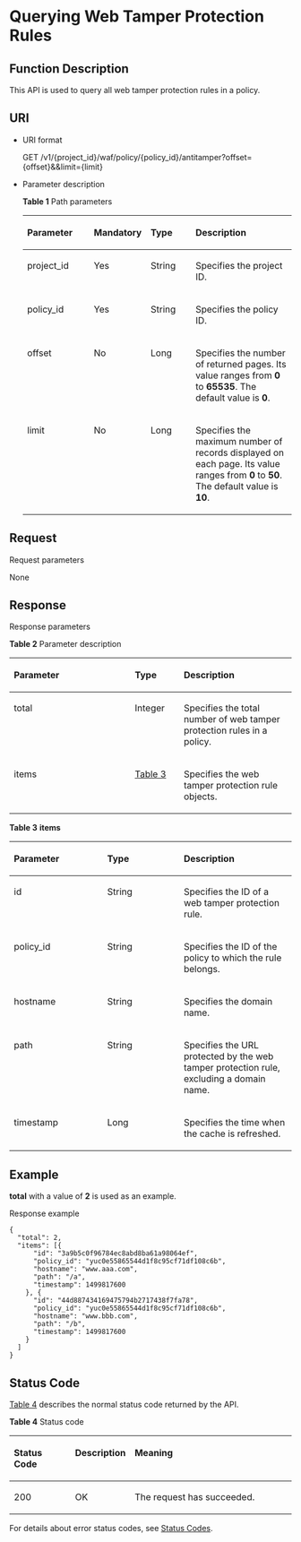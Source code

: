 # Querying Web Tamper Protection Rules<a name="EN-US_TOPIC_0193631112"></a>

## Function Description<a name="section53061583"></a>

This API is used to query all web tamper protection rules in a policy.

## URI<a name="section7792206"></a>

-   URI format

    GET  /v1/\{project\_id\}/waf/policy/\{policy\_id\}/antitamper?offset=\{offset\}&&limit=\{limit\}

-   Parameter description

    **Table  1**  Path parameters

    <a name="table18800076"></a>
    <table><thead align="left"><tr id="row9898845"><th class="cellrowborder" valign="top" width="25.507449255074494%" id="mcps1.2.5.1.1"><p id="p63609005"><a name="p63609005"></a><a name="p63609005"></a><strong id="b9525174814268"><a name="b9525174814268"></a><a name="b9525174814268"></a>Parameter</strong></p>
    </th>
    <th class="cellrowborder" valign="top" width="17.348265173482652%" id="mcps1.2.5.1.2"><p id="p52055798"><a name="p52055798"></a><a name="p52055798"></a><strong id="b1285017508262"><a name="b1285017508262"></a><a name="b1285017508262"></a>Mandatory</strong></p>
    </th>
    <th class="cellrowborder" valign="top" width="17.348265173482652%" id="mcps1.2.5.1.3"><p id="p55770079"><a name="p55770079"></a><a name="p55770079"></a><strong id="b1768485262618"><a name="b1768485262618"></a><a name="b1768485262618"></a>Type</strong></p>
    </th>
    <th class="cellrowborder" valign="top" width="39.796020397960206%" id="mcps1.2.5.1.4"><p id="p21082512"><a name="p21082512"></a><a name="p21082512"></a><strong id="b187961455132613"><a name="b187961455132613"></a><a name="b187961455132613"></a>Description</strong></p>
    </th>
    </tr>
    </thead>
    <tbody><tr id="row29961906"><td class="cellrowborder" valign="top" width="25.507449255074494%" headers="mcps1.2.5.1.1 "><p id="p10995308"><a name="p10995308"></a><a name="p10995308"></a>project_id</p>
    </td>
    <td class="cellrowborder" valign="top" width="17.348265173482652%" headers="mcps1.2.5.1.2 "><p id="p18204775"><a name="p18204775"></a><a name="p18204775"></a>Yes</p>
    </td>
    <td class="cellrowborder" valign="top" width="17.348265173482652%" headers="mcps1.2.5.1.3 "><p id="p65300683"><a name="p65300683"></a><a name="p65300683"></a>String</p>
    </td>
    <td class="cellrowborder" valign="top" width="39.796020397960206%" headers="mcps1.2.5.1.4 "><p id="p54863934"><a name="p54863934"></a><a name="p54863934"></a>Specifies the project ID.</p>
    </td>
    </tr>
    <tr id="row24013366"><td class="cellrowborder" valign="top" width="25.507449255074494%" headers="mcps1.2.5.1.1 "><p id="p66034502"><a name="p66034502"></a><a name="p66034502"></a>policy_id</p>
    </td>
    <td class="cellrowborder" valign="top" width="17.348265173482652%" headers="mcps1.2.5.1.2 "><p id="p47194426"><a name="p47194426"></a><a name="p47194426"></a>Yes</p>
    </td>
    <td class="cellrowborder" valign="top" width="17.348265173482652%" headers="mcps1.2.5.1.3 "><p id="p64652155"><a name="p64652155"></a><a name="p64652155"></a>String</p>
    </td>
    <td class="cellrowborder" valign="top" width="39.796020397960206%" headers="mcps1.2.5.1.4 "><p id="p2333168"><a name="p2333168"></a><a name="p2333168"></a>Specifies the policy ID.</p>
    </td>
    </tr>
    <tr id="row20998513"><td class="cellrowborder" valign="top" width="25.507449255074494%" headers="mcps1.2.5.1.1 "><p id="p12721202062818"><a name="p12721202062818"></a><a name="p12721202062818"></a>offset</p>
    </td>
    <td class="cellrowborder" valign="top" width="17.348265173482652%" headers="mcps1.2.5.1.2 "><p id="p63861336"><a name="p63861336"></a><a name="p63861336"></a>No</p>
    </td>
    <td class="cellrowborder" valign="top" width="17.348265173482652%" headers="mcps1.2.5.1.3 "><p id="p5385712"><a name="p5385712"></a><a name="p5385712"></a>Long</p>
    </td>
    <td class="cellrowborder" valign="top" width="39.796020397960206%" headers="mcps1.2.5.1.4 "><p id="p21617533"><a name="p21617533"></a><a name="p21617533"></a>Specifies the number of returned pages. Its value ranges from <strong id="b1624044616344"><a name="b1624044616344"></a><a name="b1624044616344"></a>0</strong> to <strong id="b162405463348"><a name="b162405463348"></a><a name="b162405463348"></a>65535</strong>. The default value is <strong id="b18240174613420"><a name="b18240174613420"></a><a name="b18240174613420"></a>0</strong>.</p>
    </td>
    </tr>
    <tr id="row33870085"><td class="cellrowborder" valign="top" width="25.507449255074494%" headers="mcps1.2.5.1.1 "><p id="p74511024142814"><a name="p74511024142814"></a><a name="p74511024142814"></a>limit</p>
    </td>
    <td class="cellrowborder" valign="top" width="17.348265173482652%" headers="mcps1.2.5.1.2 "><p id="p24182274"><a name="p24182274"></a><a name="p24182274"></a>No</p>
    </td>
    <td class="cellrowborder" valign="top" width="17.348265173482652%" headers="mcps1.2.5.1.3 "><p id="p12607163"><a name="p12607163"></a><a name="p12607163"></a>Long</p>
    </td>
    <td class="cellrowborder" valign="top" width="39.796020397960206%" headers="mcps1.2.5.1.4 "><p id="p25357967"><a name="p25357967"></a><a name="p25357967"></a>Specifies the maximum number of records displayed on each page. Its value ranges from <strong id="b11630124723418"><a name="b11630124723418"></a><a name="b11630124723418"></a>0</strong> to <strong id="b963015474342"><a name="b963015474342"></a><a name="b963015474342"></a>50</strong>. The default value is <strong id="b263074715344"><a name="b263074715344"></a><a name="b263074715344"></a>10</strong>.</p>
    </td>
    </tr>
    </tbody>
    </table>


## Request<a name="section3020994"></a>

Request parameters

None

## Response<a name="section27188948"></a>

Response parameters

**Table  2**  Parameter description

<a name="table13387725"></a>
<table><thead align="left"><tr id="row38469033"><th class="cellrowborder" valign="top" width="42.85571442855714%" id="mcps1.2.4.1.1"><p id="p28983974"><a name="p28983974"></a><a name="p28983974"></a><strong id="b2794194512276"><a name="b2794194512276"></a><a name="b2794194512276"></a>Parameter</strong></p>
</th>
<th class="cellrowborder" valign="top" width="17.348265173482652%" id="mcps1.2.4.1.2"><p id="p66000576"><a name="p66000576"></a><a name="p66000576"></a><strong id="b2542947142712"><a name="b2542947142712"></a><a name="b2542947142712"></a>Type</strong></p>
</th>
<th class="cellrowborder" valign="top" width="39.796020397960206%" id="mcps1.2.4.1.3"><p id="p44446430"><a name="p44446430"></a><a name="p44446430"></a><strong id="b49206498276"><a name="b49206498276"></a><a name="b49206498276"></a>Description</strong></p>
</th>
</tr>
</thead>
<tbody><tr id="row64473554"><td class="cellrowborder" valign="top" width="42.85571442855714%" headers="mcps1.2.4.1.1 "><p id="p54975410"><a name="p54975410"></a><a name="p54975410"></a>total</p>
</td>
<td class="cellrowborder" valign="top" width="17.348265173482652%" headers="mcps1.2.4.1.2 "><p id="p23823243"><a name="p23823243"></a><a name="p23823243"></a>Integer</p>
</td>
<td class="cellrowborder" valign="top" width="39.796020397960206%" headers="mcps1.2.4.1.3 "><p id="p50634500"><a name="p50634500"></a><a name="p50634500"></a>Specifies the total number of web tamper protection rules in a policy.</p>
</td>
</tr>
<tr id="row53057316"><td class="cellrowborder" valign="top" width="42.85571442855714%" headers="mcps1.2.4.1.1 "><p id="p2675312"><a name="p2675312"></a><a name="p2675312"></a>items</p>
</td>
<td class="cellrowborder" valign="top" width="17.348265173482652%" headers="mcps1.2.4.1.2 "><p id="p15373745"><a name="p15373745"></a><a name="p15373745"></a><a href="#table16394183011019">Table 3</a></p>
</td>
<td class="cellrowborder" valign="top" width="39.796020397960206%" headers="mcps1.2.4.1.3 "><p id="p37313871"><a name="p37313871"></a><a name="p37313871"></a>Specifies the web tamper protection rule objects.</p>
</td>
</tr>
</tbody>
</table>

**Table  3** **items**

<a name="table16394183011019"></a>
<table><thead align="left"><tr id="row939613301015"><th class="cellrowborder" valign="top" width="33.086691330866906%" id="mcps1.2.4.1.1"><p id="p039873016013"><a name="p039873016013"></a><a name="p039873016013"></a><strong id="b9419922172710"><a name="b9419922172710"></a><a name="b9419922172710"></a>Parameter</strong></p>
</th>
<th class="cellrowborder" valign="top" width="27.117288271172878%" id="mcps1.2.4.1.2"><p id="p183997301406"><a name="p183997301406"></a><a name="p183997301406"></a><strong id="b2055450730"><a name="b2055450730"></a><a name="b2055450730"></a>Type</strong></p>
</th>
<th class="cellrowborder" valign="top" width="39.7960203979602%" id="mcps1.2.4.1.3"><p id="p839973013010"><a name="p839973013010"></a><a name="p839973013010"></a><strong id="b395852515272"><a name="b395852515272"></a><a name="b395852515272"></a>Description</strong></p>
</th>
</tr>
</thead>
<tbody><tr id="row45300584611"><td class="cellrowborder" valign="top" width="33.086691330866906%" headers="mcps1.2.4.1.1 "><p id="p75425576615"><a name="p75425576615"></a><a name="p75425576615"></a>id</p>
</td>
<td class="cellrowborder" valign="top" width="27.117288271172878%" headers="mcps1.2.4.1.2 "><p id="p45421357765"><a name="p45421357765"></a><a name="p45421357765"></a>String</p>
</td>
<td class="cellrowborder" valign="top" width="39.7960203979602%" headers="mcps1.2.4.1.3 "><p id="p115451357860"><a name="p115451357860"></a><a name="p115451357860"></a>Specifies the ID of a web tamper protection rule.</p>
</td>
</tr>
<tr id="row13530558966"><td class="cellrowborder" valign="top" width="33.086691330866906%" headers="mcps1.2.4.1.1 "><p id="p654816571067"><a name="p654816571067"></a><a name="p654816571067"></a>policy_id</p>
</td>
<td class="cellrowborder" valign="top" width="27.117288271172878%" headers="mcps1.2.4.1.2 "><p id="p19549165715612"><a name="p19549165715612"></a><a name="p19549165715612"></a>String</p>
</td>
<td class="cellrowborder" valign="top" width="39.7960203979602%" headers="mcps1.2.4.1.3 "><p id="p155111573613"><a name="p155111573613"></a><a name="p155111573613"></a>Specifies the ID of the policy to which the rule belongs.</p>
</td>
</tr>
<tr id="row8529258363"><td class="cellrowborder" valign="top" width="33.086691330866906%" headers="mcps1.2.4.1.1 "><p id="p35531557162"><a name="p35531557162"></a><a name="p35531557162"></a>hostname</p>
</td>
<td class="cellrowborder" valign="top" width="27.117288271172878%" headers="mcps1.2.4.1.2 "><p id="p35543571865"><a name="p35543571865"></a><a name="p35543571865"></a>String</p>
</td>
<td class="cellrowborder" valign="top" width="39.7960203979602%" headers="mcps1.2.4.1.3 "><p id="p185553571616"><a name="p185553571616"></a><a name="p185553571616"></a>Specifies the domain name.</p>
</td>
</tr>
<tr id="row9529135818611"><td class="cellrowborder" valign="top" width="33.086691330866906%" headers="mcps1.2.4.1.1 "><p id="p655913571369"><a name="p655913571369"></a><a name="p655913571369"></a>path</p>
</td>
<td class="cellrowborder" valign="top" width="27.117288271172878%" headers="mcps1.2.4.1.2 "><p id="p3561657461"><a name="p3561657461"></a><a name="p3561657461"></a>String</p>
</td>
<td class="cellrowborder" valign="top" width="39.7960203979602%" headers="mcps1.2.4.1.3 "><p id="p1256110577616"><a name="p1256110577616"></a><a name="p1256110577616"></a>Specifies the URL protected by the web tamper protection rule, excluding a domain name.</p>
</td>
</tr>
<tr id="row1552814587613"><td class="cellrowborder" valign="top" width="33.086691330866906%" headers="mcps1.2.4.1.1 "><p id="p2563457866"><a name="p2563457866"></a><a name="p2563457866"></a>timestamp</p>
</td>
<td class="cellrowborder" valign="top" width="27.117288271172878%" headers="mcps1.2.4.1.2 "><p id="p12565205716611"><a name="p12565205716611"></a><a name="p12565205716611"></a>Long</p>
</td>
<td class="cellrowborder" valign="top" width="39.7960203979602%" headers="mcps1.2.4.1.3 "><p id="p55678578612"><a name="p55678578612"></a><a name="p55678578612"></a>Specifies the time when the cache is refreshed.</p>
</td>
</tr>
</tbody>
</table>

## Example<a name="section13437554728"></a>

**total**  with a value of  **2**  is used as an example.

Response example

```
{
  "total": 2,
  "items": [{
      "id": "3a9b5c0f96784ec8abd8ba61a98064ef",
      "policy_id": "yuc0e55865544d1f8c95cf71df108c6b",
      "hostname": "www.aaa.com",
      "path": "/a",
      "timestamp": 1499817600
    }, {
      "id": "44d887434169475794b2717438f7fa78",
      "policy_id": "yuc0e55865544d1f8c95cf71df108c6b",
      "hostname": "www.bbb.com",
      "path": "/b",
      "timestamp": 1499817600
    }
  ]
}
```

## Status Code<a name="section43373941"></a>

[Table 4](#en-us_topic_0193631139_t82c3440f3efb42a38b9d4dc4011a33d0)  describes the normal status code returned by the API.

**Table  4**  Status code

<a name="en-us_topic_0193631139_t82c3440f3efb42a38b9d4dc4011a33d0"></a>
<table><thead align="left"><tr id="en-us_topic_0193631139_r3d6e2f205c444705bdbb9daaac74e575"><th class="cellrowborder" valign="top" width="22%" id="mcps1.2.4.1.1"><p id="en-us_topic_0193631139_af3c4073076f24eca88d94e3fa1effdc6"><a name="en-us_topic_0193631139_af3c4073076f24eca88d94e3fa1effdc6"></a><a name="en-us_topic_0193631139_af3c4073076f24eca88d94e3fa1effdc6"></a>Status Code</p>
</th>
<th class="cellrowborder" valign="top" width="19.41%" id="mcps1.2.4.1.2"><p id="en-us_topic_0193631139_en-us_topic_0144911667_p4531342288"><a name="en-us_topic_0193631139_en-us_topic_0144911667_p4531342288"></a><a name="en-us_topic_0193631139_en-us_topic_0144911667_p4531342288"></a>Description</p>
</th>
<th class="cellrowborder" valign="top" width="58.589999999999996%" id="mcps1.2.4.1.3"><p id="en-us_topic_0193631139_ada185614bba24140995b8123b3e9faa8"><a name="en-us_topic_0193631139_ada185614bba24140995b8123b3e9faa8"></a><a name="en-us_topic_0193631139_ada185614bba24140995b8123b3e9faa8"></a>Meaning</p>
</th>
</tr>
</thead>
<tbody><tr id="en-us_topic_0193631139_rc7b2adc390904a1ba79e303017797786"><td class="cellrowborder" valign="top" width="22%" headers="mcps1.2.4.1.1 "><p id="en-us_topic_0193631139_a93f3895d44bb4226934cc626ac50e37b"><a name="en-us_topic_0193631139_a93f3895d44bb4226934cc626ac50e37b"></a><a name="en-us_topic_0193631139_a93f3895d44bb4226934cc626ac50e37b"></a>200</p>
</td>
<td class="cellrowborder" valign="top" width="19.41%" headers="mcps1.2.4.1.2 "><p id="en-us_topic_0193631139_en-us_topic_0144911667_p7538425819"><a name="en-us_topic_0193631139_en-us_topic_0144911667_p7538425819"></a><a name="en-us_topic_0193631139_en-us_topic_0144911667_p7538425819"></a>OK</p>
</td>
<td class="cellrowborder" valign="top" width="58.589999999999996%" headers="mcps1.2.4.1.3 "><p id="en-us_topic_0193631139_en-us_topic_0144911667_p369874114414"><a name="en-us_topic_0193631139_en-us_topic_0144911667_p369874114414"></a><a name="en-us_topic_0193631139_en-us_topic_0144911667_p369874114414"></a>The request has succeeded.</p>
</td>
</tr>
</tbody>
</table>

For details about error status codes, see  [Status Codes](status-codes.md).

